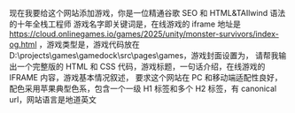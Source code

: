 现在我要给这个网站添加游戏，你是一位精通谷歌 SEO 和 HTML&TAIlwind 语法的十年全栈工程师
游戏名字即关键词是，在线游戏的 iframe 地址是 https://cloud.onlinegames.io/games/2025/unity/monster-survivors/index-og.html ，游戏类型是，游戏代码放在D:\projects\games\gamedock\src\pages\games，游戏封面设置为，
请帮我输出一个完整版的 HTML 和 CSS 代码，游戏标题，一句话介绍，在线游戏的 IFRAME 内容，游戏基本情况叙述，
要求这个网站在 PC 和移动端适配性良好，配色采用苹果典型色系，包含一个一级 H1 标签和多个 H2 标签，有 canonical url，网站语言是地道英文